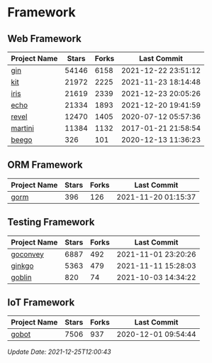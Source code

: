 # Framework

## Web Framework
| Project Name | Stars | Forks | Last Commit |
| ------------ | ----- | ----- | ----------- |
| [gin](https://github.com/gin-gonic/gin) | 54146 | 6158 | 2021-12-22 23:51:12 |
| [kit](https://github.com/go-kit/kit) | 21972 | 2225 | 2021-11-23 18:14:48 |
| [iris](https://github.com/kataras/iris) | 21619 | 2339 | 2021-12-23 20:05:26 |
| [echo](https://github.com/labstack/echo) | 21334 | 1893 | 2021-12-20 19:41:59 |
| [revel](https://github.com/revel/revel) | 12470 | 1405 | 2020-07-12 05:57:36 |
| [martini](https://github.com/go-martini/martini) | 11384 | 1132 | 2017-01-21 21:58:54 |
| [beego](https://github.com/astaxie/beego) | 326 | 101 | 2020-12-13 11:36:23 |

## ORM Framework
| Project Name | Stars | Forks | Last Commit |
| ------------ | ----- | ----- | ----------- |
| [gorm](https://github.com/jinzhu/gorm) | 396 | 126 | 2021-11-20 01:15:37 |

## Testing Framework
| Project Name | Stars | Forks | Last Commit |
| ------------ | ----- | ----- | ----------- |
| [goconvey](https://github.com/smartystreets/goconvey) | 6887 | 492 | 2021-11-01 23:20:26 |
| [ginkgo](https://github.com/onsi/ginkgo) | 5363 | 479 | 2021-11-11 15:28:03 |
| [goblin](https://github.com/franela/goblin) | 820 | 74 | 2021-10-03 14:34:22 |

## IoT Framework
| Project Name | Stars | Forks | Last Commit |
| ------------ | ----- | ----- | ----------- |
| [gobot](https://github.com/hybridgroup/gobot) | 7506 | 937 | 2020-12-01 09:54:44 |

*Update Date: 2021-12-25T12:00:43*